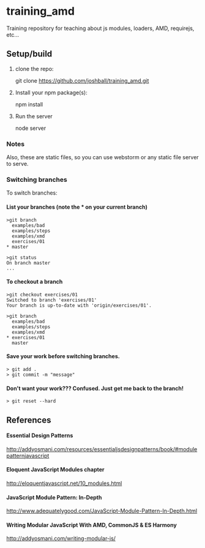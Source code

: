 # training_amd
Training repository for teaching about js modules, loaders, AMD, requirejs, etc...

## Setup/build

1. clone the repo:

    git clone https://github.com/joshball/training_amd.git
    
2. Install your npm package(s):
    
    npm install
    
3. Run the server 
    
   node server
   
### Notes

Also, these are static files, so you can use webstorm or any static file server to serve.

### Switching branches

To switch branches:


#### List your branches (note the * on your current branch)
    >git branch
      examples/bad
      examples/steps
      examples/xmd
      exercises/01
    * master
    
    >git status
    On branch master
    ...

#### To checkout a branch

    >git checkout exercises/01
    Switched to branch 'exercises/01'
    Your branch is up-to-date with 'origin/exercises/01'.
    
    >git branch
      examples/bad
      examples/steps
      examples/xmd
    * exercises/01
      master

#### Save your work before switching branches.

    > git add .
    > git commit -m "message"
    
#### Don't want your work??? Confused. Just get me back to the branch!

    > git reset --hard
    

    

## References

#### Essential Design Patterns
 http://addyosmani.com/resources/essentialjsdesignpatterns/book/#modulepatternjavascript

#### Eloquent JavaScript Modules chapter 
 http://eloquentjavascript.net/10_modules.html
 
#### JavaScript Module Pattern: In-Depth
 http://www.adequatelygood.com/JavaScript-Module-Pattern-In-Depth.html

#### Writing Modular JavaScript With AMD, CommonJS & ES Harmony
 http://addyosmani.com/writing-modular-js/
